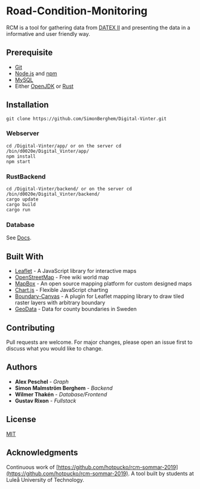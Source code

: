 # Road-Condition-Monitoring
RCM is a tool for gathering data from [DATEX II](https://datex2.eu/) and presenting the data in a informative and user friendly way.

## Prerequisite
- [Git](https://git-scm.com/book/en/v2/Getting-Started-Installing-Git)
- [Node.js](https://nodejs.org/en/download/) and [npm](https://docs.npmjs.com/downloading-and-installing-node-js-and-npm)
- [MySQL](https://www.tutorialspoint.com/mysql/mysql-installation.htm)
- Either [OpenJDK](https://openjdk.java.net/install/) or [Rust](https://www.rust-lang.org/tools/install)

## Installation


```
git clone https://github.com/SimonBerghem/Digital-Vinter.git
```

### Webserver
```
cd /Digital-Vinter/app/ or on the server cd /bin/d0020e/Digital_Vinter/app/ 
npm install
npm start
```

### RustBackend

```
cd /Digital-Vinter/backend/ or on the server cd /bin/d0020e/Digital_Vinter/backend/
cargo update
cargo build
cargo run
```

### Database

See [Docs](https://dev.mysql.com/doc/).


## Built With
* [Leaflet](https://leafletjs.com/) - A JavaScript library for interactive maps
* [OpenStreetMap](https://www.openstreetmap.org/#map=5/62.994/17.637) -  Free wiki world map
* [MapBox](https://www.mapbox.com/) - An open source mapping platform for custom designed maps
* [Chart.js](https://www.chartjs.org/) - Flexible JavaScript charting
* [Boundary-Canvas](https://github.com/aparshin/leaflet-boundary-canvas/) - A plugin for Leaflet mapping library to draw tiled raster layers with arbitrary boundary
* [GeoData](http://kodapan.se/geodata/data/2015-06-26/laen-kustlinjer.geo.json) - Data for county boundaries in Sweden

## Contributing

Pull requests are welcome. For major changes, please open an issue first to discuss what you would like to change.

## Authors
* **Alex Peschel** - *Graph* 
* **Simon Malmström Berghem** - *Backend* 
* **Wilmer Thakén** - *Database/Frontend* 
* **Gustav Rixon** - *Fullstack* 




## License
[MIT](https://choosealicense.com/licenses/mit/)

## Acknowledgments
Continuous work of [https://github.com/hotpucko/rcm-sommar-2019](https://github.com/hotpucko/rcm-sommar-2019). A tool built by students at Luleå University of Technology.
